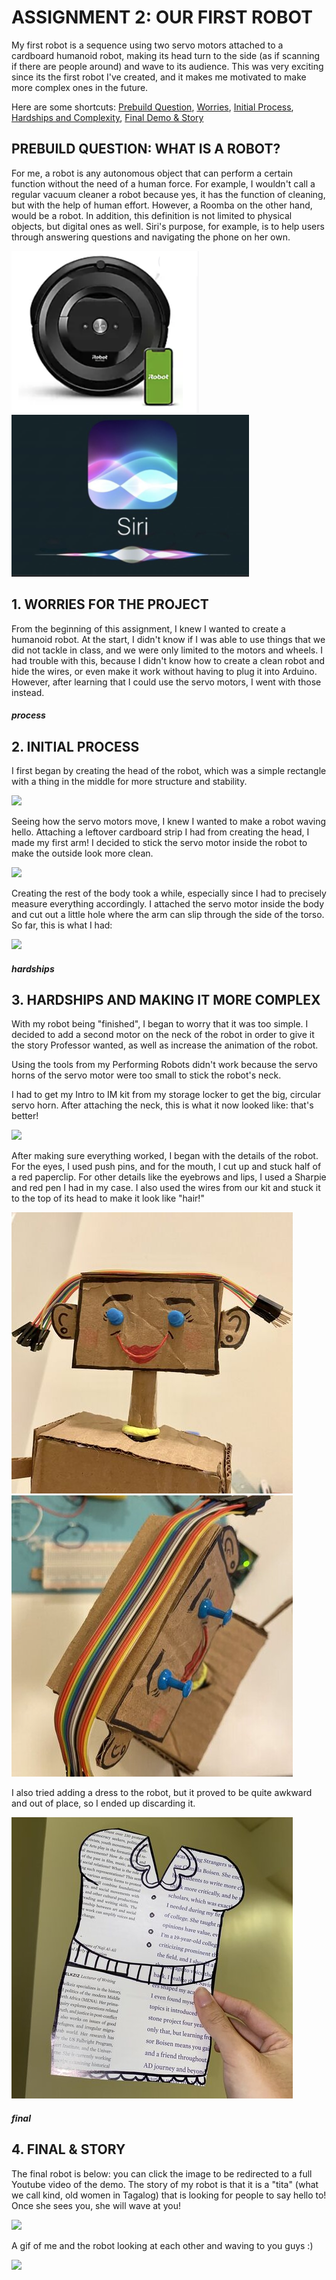 # ASSIGNMENT 2: OUR FIRST ROBOT
My first robot is a sequence using two servo motors attached to a cardboard humanoid robot, making its head turn to the side (as if scanning if there are people around) and wave to its audience. This was very exciting since its the first robot I've created, and it makes me motivated to make more complex ones in the future.

Here are some shortcuts: [Prebuild Question](README.md#prebuild-question-what-is-a-robot), [Worries](README.md#1-worries-for-the-project), [Initial Process](README.md#process), [Hardships and Complexity](README.md#hardships), [Final Demo & Story](README.md#final)

## PREBUILD QUESTION: WHAT IS A ROBOT?

For me, a robot is any autonomous object that can perform a certain function without the need of a human force. For example, I wouldn't call a regular vacuum cleaner a robot because yes, it has the function of cleaning, but with the help of human effort. However, a Roomba on the other hand, would be a robot. In addition, this definition is not limited to physical objects, but digital ones as well. Siri's purpose, for example, is to help users through answering questions and navigating the phone on her own.

![](images/roomba.png)
![](images/siriApple.png)

## 1. WORRIES FOR THE PROJECT

From the beginning of this assignment, I knew I wanted to create a humanoid robot. At the start, I didn't know if I was able to use things that we did not tackle in class, and we were only limited to the motors and wheels. I had trouble with this, because I didn't know how to create a clean robot and hide the wires, or even make it work without having to plug it into Arduino. However, after learning that I could use the servo motors, I went with those instead. 

##### process
## 2. INITIAL PROCESS

I first began by creating the head of the robot, which was a simple rectangle with a thing in the middle for more structure and stability.

![](images/fullHead.gif)

Seeing how the servo motors move, I knew I wanted to make a robot waving hello. Attaching a leftover cardboard strip I had from creating the head, I made my first arm! I decided to stick the servo motor inside the robot to make the outside look more clean.

![](images/movingArm.gif)

Creating the rest of the body took a while, especially since I had to precisely measure everything accordingly. I attached the servo motor inside the body and cut out a little hole where the arm can slip through the side of the torso. So far, this is what I had:

![](images/moveArm.gif)

##### hardships
## 3. HARDSHIPS AND MAKING IT MORE COMPLEX

With my robot being "finished", I began to worry that it was too simple.  I decided to add a second motor on the neck of the robot in order to give it the story Professor wanted, as well as increase the animation of the robot.

Using the tools from my Performing Robots didn't work because the servo horns of the servo motor were too small to stick the robot's neck.


I had to get my Intro to IM kit from my storage locker to get the big, circular servo horn. After attaching the neck, this is what it now looked like: that's better!

![](images/moveHeadArm.gif)

After making sure everything worked, I began with the details of the robot. For the eyes, I used push pins, and for the mouth, I cut up and stuck half of a red paperclip. For other details like the eyebrows and lips, I used a Sharpie and red pen I had in my case. I also used the wires from our kit and stuck it to the top of its head to make it look like "hair!"

![](images/femaleFace.jpg)
![](images/hairWires.jpg)

I also tried adding a dress to the robot, but it proved to be quite awkward and out of place, so I ended up discarding it.

![](images/dressDraft.jpg)

##### final
## 4. FINAL & STORY

The final robot is below: you can click the image to be redirected to a full Youtube video of the demo. The story of my robot is that it is a "tita" (what we call kind, old women in Tagalog) that is looking for people to say hello to! Once she sees you, she will wave at you!

![](images/finalRobot.gif)

A gif of me and the robot looking at each other and waving to you guys :)

![](images/finalRobotwithMe.gif)
